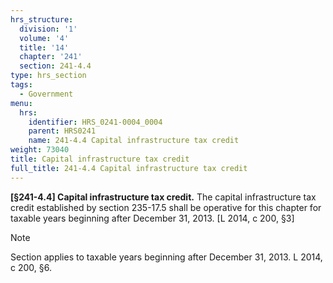 ```yaml
---
hrs_structure:
  division: '1'
  volume: '4'
  title: '14'
  chapter: '241'
  section: 241-4.4
type: hrs_section
tags:
  - Government
menu:
  hrs:
    identifier: HRS_0241-0004_0004
    parent: HRS0241
    name: 241-4.4 Capital infrastructure tax credit
weight: 73040
title: Capital infrastructure tax credit
full_title: 241-4.4 Capital infrastructure tax credit
---
```

**[§241-4.4] Capital infrastructure tax credit.** The capital infrastructure tax credit established by section 235-17.5 shall be operative for this chapter for taxable years beginning after December 31, 2013\. [L 2014, c 200, §3]

Note

Section applies to taxable years beginning after December 31, 2013\. L 2014, c 200, §6.